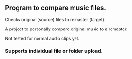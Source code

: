## Program to compare music files.

Checks original (source) files to remaster (target).

A project to personally compare original music to a remaster.

Not tested for normal audio clips yet.

### Supports individual file or folder upload.